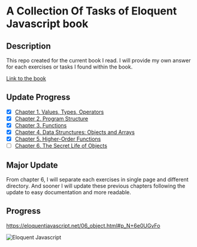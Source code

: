 # A Collection Of Tasks of Eloquent Javascript book
## Description
This repo created for the current book I read. I will provide my own answer for each exercises  or tasks I found within the book.

[Link to the book](https://eloquentjavascript.net/)


## Update Progress
- [x] [Chapter 1. Values, Types, Operators](https://eloquentjavascript.net/01_values.html)
- [x] [Chapter 2. Program Structure](https://eloquentjavascript.net/02_program_structure.html)
- [x] [Chapter 3. Functions](https://eloquentjavascript.net/03_functions.html)
- [x] [Chapter 4. Data Strunctures: Objects and Arrays](https://eloquentjavascript.net/04_data.html)
- [x] [Chapter 5. Higher-Order Functions](https://eloquentjavascript.net/05_higher_order.html)
- [ ] [Chapter 6. The Secret Life of Objects](https://eloquentjavascript.net/06_object.html)

## Major Update
From chapter 6, I will separate each exercises in single page and different directory. And sooner I will update these previous chapters following the update to easy documentation and more readable.

## Progress
https://eloquentjavascript.net/06_object.html#p_N+6e0UGvFo

![Eloquent Javascript](https://eloquentjavascript.net/img/cover.jpg)
